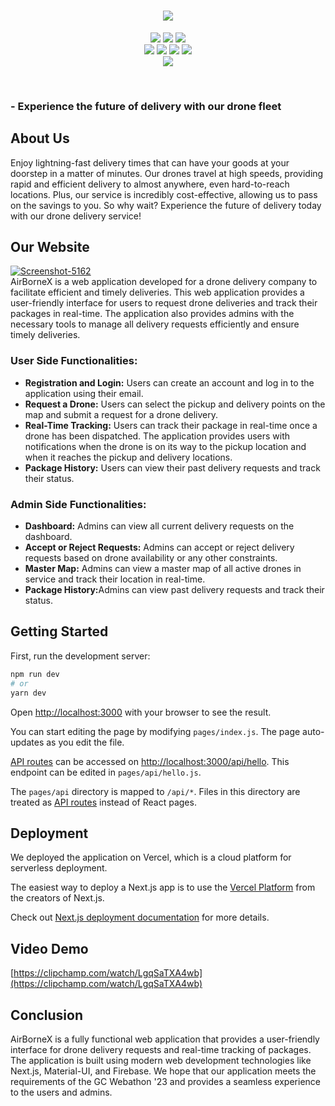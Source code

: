<H1 align="center"><IMG SRC="https://capsule-render.vercel.app/api?type=rect&color=gradient&height=100&section=footer&text=AirBorneX&fontSize=50"></H1>
<p align="center">
  <img src="http://ForTheBadge.com/images/badges/built-with-love.svg"> <img src="http://ForTheBadge.com/images/badges/built-by-developers.svg"> 
  <img src="http://ForTheBadge.com/images/badges/built-with-swag.svg">
  <br>
  <img src="https://img.shields.io/badge/javascript-%23323330.svg?style=for-the-badge&logo=javascript&logoColor=%23F7DF1E">
  <img src="https://img.shields.io/badge/Next-black?style=for-the-badge&logo=next.js&logoColor=white">
  <img src="https://img.shields.io/badge/MUI-%230081CB.svg?style=for-the-badge&logo=mui&logoColor=white">
  <img src="https://img.shields.io/badge/firebase-%23039BE5.svg?style=for-the-badge&logo=firebase">
  <br>
  <img src="https://img.shields.io/badge/GC-Webathon-blueviolet?style=for-the-badge&logo=appveyor">
</p><br>

### - Experience the future of delivery with our drone fleet

## About Us
Enjoy lightning-fast delivery times that can have your goods at your doorstep in a matter of minutes. Our drones travel at high speeds, providing rapid and efficient delivery to almost anywhere, even hard-to-reach locations. Plus, our service is incredibly cost-effective, allowing us to pass on the savings to you. So why wait? Experience the future of delivery today with our drone delivery service!

## Our Website
<a href="https://ibb.co/dr66LgL" ><img src="https://i.ibb.co/NsppmSm/Screenshot-5162.png" alt="Screenshot-5162" border="0" ></a>
<br>AirBorneX is a web application developed for a drone delivery company to facilitate efficient and timely deliveries. This web application provides a user-friendly interface for users to request drone deliveries and track their packages in real-time. The application also provides admins with the necessary tools to manage all delivery requests efficiently and ensure timely deliveries.<br>

### <b>User Side Functionalities:</b>
<ul>
  <li><b>Registration and Login:</b> Users can create an account and log in to the application using their email.</li>
  <li><b>Request a Drone:</b> Users can select the pickup and delivery points on the map and submit a request for a drone delivery.</li>
  <li><b>Real-Time Tracking:</b> Users can track their package in real-time once a drone has been dispatched. The application provides users with notifications when the drone is on its way to the pickup location and when it reaches the pickup and delivery locations.</li>
  <li><b>Package History:</b> Users can view their past delivery requests and track their status.</li>
</ul>

### <b>Admin Side Functionalities:</b>
<ul>
  <li><b>Dashboard:</b> Admins can view all current delivery requests on the dashboard.</li>
  <li><b>Accept or Reject Requests:</b>  Admins can accept or reject delivery requests based on drone availability or any other constraints.</li>
  <li><b>Master Map:</b> Admins can view a master map of all active drones in service and track their location in real-time.</li>
  <li><b>Package History:</b>Admins can view past delivery requests and track their status.</li>
</ul>

## Getting Started

First, run the development server:

```bash
npm run dev
# or
yarn dev
```

Open [http://localhost:3000](http://localhost:3000) with your browser to see the result.

You can start editing the page by modifying `pages/index.js`. The page auto-updates as you edit the file.

[API routes](https://nextjs.org/docs/api-routes/introduction) can be accessed on [http://localhost:3000/api/hello](http://localhost:3000/api/hello). This endpoint can be edited in `pages/api/hello.js`.

The `pages/api` directory is mapped to `/api/*`. Files in this directory are treated as [API routes](https://nextjs.org/docs/api-routes/introduction) instead of React pages.

## Deployment
We deployed the application on Vercel, which is a cloud platform for serverless deployment. 

The easiest way to deploy a Next.js app is to use the [Vercel Platform](https://vercel.com/new?utm_medium=default-template&filter=next.js&utm_source=create-next-app&utm_campaign=create-next-app-readme) from the creators of Next.js.

Check out [Next.js deployment documentation](https://nextjs.org/docs/deployment) for more details.

## Video Demo
[https://clipchamp.com/watch/LgqSaTXA4wb](https://clipchamp.com/watch/LgqSaTXA4wb)

## Conclusion
AirBorneX is a fully functional web application that provides a user-friendly interface for drone delivery requests and real-time tracking of packages. The application is built using modern web development technologies like Next.js, Material-UI, and Firebase. We hope that our application meets the requirements of the GC Webathon '23 and provides a seamless experience to the users and admins.
